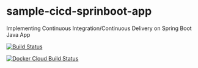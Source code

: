 # sample-cicd-sprinboot-app
Implementing Continuous Integration/Continuous Delivery on Spring Boot Java App

[![Build Status](https://travis-ci.com/Belsonraja/sample-cicd-sprinboot-app.svg)](https://travis-ci.com/github/Belsonraja/sample-cicd-sprinboot-app)

[![Docker Cloud Build Status](https://img.shields.io/docker/build/belsonraja/sample-cicd-sprinboot-app)](https://hub.docker.com/repository/docker/belsonraja/sample-cicd-sprinboot-app/general)
